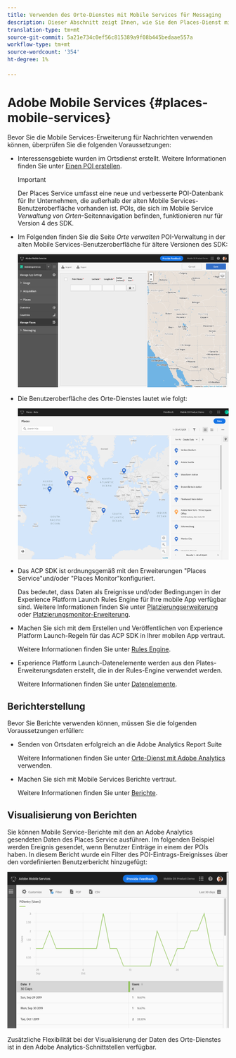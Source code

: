 ```yaml
---
title: Verwenden des Orte-Dienstes mit Mobile Services für Messaging
description: Dieser Abschnitt zeigt Ihnen, wie Sie den Places-Dienst mit Mobile Services für Nachrichten verwenden.
translation-type: tm+mt
source-git-commit: 5a21e734c0ef56c815389a9f08b445bedaae557a
workflow-type: tm+mt
source-wordcount: '354'
ht-degree: 1%

---
```



# Adobe Mobile Services {#places-mobile-services}

Bevor Sie die Mobile Services-Erweiterung für Nachrichten verwenden können, überprüfen Sie die folgenden Voraussetzungen:

* Interessensgebiete wurden im Ortsdienst erstellt. Weitere Informationen finden Sie unter [Einen POI erstellen](/help/poi-mgmt-ui/create-a-poi-ui.md).

   >[!IMPORTANT]
   >
   >Der Places Service umfasst eine neue und verbesserte POI-Datenbank für Ihr Unternehmen, die außerhalb der alten Mobile Services-Benutzeroberfläche vorhanden ist. POIs, die sich im Mobile Service *Verwaltung von Orten*-Seitennavigation befinden, funktionieren nur für Version 4 des SDK.

* Im Folgenden finden Sie die Seite *Orte verwalten* POI-Verwaltung in der alten Mobile Services-Benutzeroberfläche für ältere Versionen des SDK:

   ![Alte Benutzeroberfläche](/help/assets/legacy-location-v4-ui.png)

* Die Benutzeroberfläche des Orte-Dienstes lautet wie folgt:

   ![Places Service POI Management-Benutzeroberfläche](/help/assets/places-ui.png)

* Das ACP SDK ist ordnungsgemäß mit den Erweiterungen &quot;Places Service&quot;und/oder &quot;Places Monitor&quot;konfiguriert.

   Das bedeutet, dass Daten als Ereignisse und/oder Bedingungen in der Experience Platform Launch Rules Engine für Ihre mobile App verfügbar sind. Weitere Informationen finden Sie unter [Platzierungserweiterung](/help/places-ext-aep-sdks/places-extension/places-extension.md) oder [Platzierungsmonitor-Erweiterung](/help/places-ext-aep-sdks/places-monitor-extension/using-places-monitor-extension.md).

* Machen Sie sich mit dem Erstellen und Veröffentlichen von Experience Platform Launch-Regeln für das ACP SDK in Ihrer mobilen App vertraut.

   Weitere Informationen finden Sie unter [Rules Engine](https://aep-sdks.gitbook.io/docs/using-mobile-extensions/mobile-core/rules-engine).

* Experience Platform Launch-Datenelemente werden aus den Plates-Erweiterungsdaten erstellt, die in der Rules-Engine verwendet werden.

   Weitere Informationen finden Sie unter [Datenelemente](https://aep-sdks.gitbook.io/docs/using-mobile-extensions/mobile-core/rules-engine#data-elements).

## Berichterstellung 

Bevor Sie Berichte verwenden können, müssen Sie die folgenden Voraussetzungen erfüllen:

* Senden von Ortsdaten erfolgreich an die Adobe Analytics Report Suite

   Weitere Informationen finden Sie unter [Orte-Dienst mit Adobe Analytics](/help/use-places-with-other-solutions/places-adobe-analytics/use-places-adobe-analytics.md) verwenden.

* Machen Sie sich mit Mobile Services Berichte vertraut.

   Weitere Informationen finden Sie unter [Berichte](https://docs.adobe.com/content/help/en/mobile-services/using/reports-ug/usage.html).

## Visualisierung von Berichten

Sie können Mobile Service-Berichte mit den an Adobe Analytics gesendeten Daten des Places Service ausführen. Im folgenden Beispiel werden Ereignis gesendet, wenn Benutzer Einträge in einem der POIs haben. In diesem Bericht wurde ein Filter des POI-Eintrags-Ereignisses über den vordefinierten Benutzerbericht hinzugefügt:

![Berichtsvisualisierung](/help/assets/report-visualize.png)

Zusätzliche Flexibilität bei der Visualisierung der Daten des Orte-Dienstes ist in den Adobe Analytics-Schnittstellen verfügbar.

